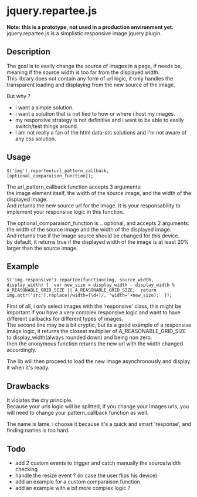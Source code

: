 jquery.repartee.js
==================

**Note: this is a prototype, not used in a production environment yet.**  
jquery.repartee.js is a simplistic responsive image jquery plugin.


Description
-----------

The goal is to easily change the source of images in a page, if needs be, meaning if the source width is too far from the displayed width.  
This library does not contain any form of url logic, it only handles the transparent loading and displaying from the new source of the image.

But why ?
- i want a simple solution.
- i want a solution that is not tied to how or where i host my images.
- my responsive strategy is not definitive and i want to be able to easily switch/test things around.
- i am not really a fan of the html data-src solutions and i'm not aware of any css solution.


Usage
-----

`$('img').repartee(url_pattern_callback, [optional_comparaison_function]);`

The url_pattern_callback function accepts 3 arguments:  
the image element itself, the width of the source image, and the width of the displayed image.  
And returns the new source url for the image. It is your responsability to implement your responsive logic in this function.

The optional_comparaison_function is .. optional, and accepts 2 arguments:  
the width of the source image and the width of the displayed image.  
And returns true if the image source should be changed for this device.  
by default, it returns true if the displayed width of the image is at least 20% larger than the source image.


Example
-------

`$('img.responsive').repartee(function(img, source_width, display_width) { 
      var new_size = display_width - display_width % A_REASONABLE_GRID_SIZE || A_REASONABLE_GRID_SIZE; 
      return img.attr('src').replace(/width=(\d+)/, 'width='+new_size); 
});`

First of all, i only select images with the 'responsive' class, this might be important if you have a very complex responsive logic and want to have different callbacks for different types of images.  
The second line may be a bit cryptic, but its a good example of a responsive image logic, it returns the closest multiplier of A_REASONABLE_GRID_SIZE to display_width(always rounded down) and being non zero.  
then the anonymous function returns the new url with the width changed accordingly. 
 
The lib will then proceed to load the new image asynchronously and display it when it's ready.


Drawbacks
---------

It violates the dry principle.  
Because your urls logic will be splitted, if you change your images urls, you will need to change your pattern_callback function as well. 

The name is lame. i choose it because it's a quick and smart 'response', and finding names is too hard.

Todo
----

* add 2 custom events to trigger and catch manually the source/width checking
* handle the resize event ? (in case the user flips his device)
* add an example for a custom comparaison function
* add an example with a bit more complex logic ?